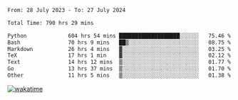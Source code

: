 <!--START_SECTION:waka-->

```txt
From: 28 July 2023 - To: 27 July 2024

Total Time: 790 hrs 29 mins

Python             604 hrs 54 mins ███████████████████░░░░░░   75.46 %
Bash               70 hrs 9 mins   ██▒░░░░░░░░░░░░░░░░░░░░░░   08.75 %
Markdown           26 hrs 4 mins   ▓░░░░░░░░░░░░░░░░░░░░░░░░   03.25 %
TeX                17 hrs 1 min    ▓░░░░░░░░░░░░░░░░░░░░░░░░   02.12 %
Text               14 hrs 12 mins  ▒░░░░░░░░░░░░░░░░░░░░░░░░   01.77 %
Go                 13 hrs 37 mins  ▒░░░░░░░░░░░░░░░░░░░░░░░░   01.70 %
Other              11 hrs 5 mins   ▒░░░░░░░░░░░░░░░░░░░░░░░░   01.38 %
```

<!--END_SECTION:waka-->
[![wakatime](https://wakatime.com/badge/user/5f89a63a-5294-4958-ad30-2b3455e63f2a.svg)](https://wakatime.com/@5f89a63a-5294-4958-ad30-2b3455e63f2a)
